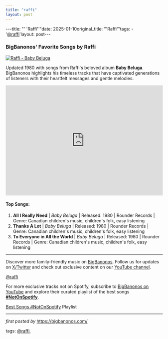 ```yaml
---
title: "raffi"
layout: post
---
```

---title: "' 'Raffi''"date: 2025-01-10original_title: "'Raffi'"tags:  - '[@raffi](/tags/raffi/)'layout: post---<h3>BigBanonos' Favorite Songs by Raffi</h3> <!-- Featured Image --><div > <a href="https://cdn.shopify.com/s/files/1/0269/3654/1242/files/Raffi_Songs_480x480.png?v=1661890575" target="_blank"> <img src="https://cdn.shopify.com/s/files/1/0269/3654/1242/files/Raffi_Songs_480x480.png?v=1661890575" alt="Raffi - Baby Beluga"> </a></div> <!-- Introductory Text --><p>Updated 1980 with songs from Raffi's beloved album <strong>Baby Beluga</strong>. BigBanonos highlights his timeless tracks that have captivated generations of listeners with their heartfelt messages and gentle melodies.</p> <!-- Spotify Playlist Embed --><div > <iframe src="https://open.spotify.com/embed/playlist/1h2fuuwa2SMRGSz1ml60vt?utm_source=generator" width="100%" height="352" frameBorder="0" allowfullscreen="" allow="autoplay; clipboard-write; encrypted-media; fullscreen; picture-in-picture" loading="lazy"></iframe></div> <!-- Song List --><h4>Top Songs:</h4><ol> <li><strong>All I Really Need</strong> | <em>Baby Beluga</em> | Released: 1980 | Rounder Records | Genre: Canadian children's music, children's folk, easy listening</li> <li><strong>Thanks A Lot</strong> | <em>Baby Beluga</em> | Released: 1980 | Rounder Records | Genre: Canadian children's music, children's folk, easy listening</li> <li><strong>To Everyone in All the World</strong> | <em>Baby Beluga</em> | Released: 1980 | Rounder Records | Genre: Canadian children's music, children's folk, easy listening</li></ol> <!-- Footer Links --><hr /><p>Discover more family-friendly music on <a href="https://bigbanonos.com/" target="_blank">BigBanonos</a>. Follow us for updates on <a href="https://x.com/bigbanonos" target="_blank">X/Twitter</a> and check out exclusive content on our <a href="https://www.youtube.com/[@BigBanonos](/tags/BigBanonos/)" target="_blank">YouTube channel</a>.</p> <!-- Tags --><p>[@raffi](/tags/raffi/)</p><!--Subscribe and Playlist Links--><div>    <p>For more exclusive tracks not on Spotify, subscribe to <a href="https://www.youtube.com/[@BigBanonos](/tags/BigBanonos/)" target="_blank">BigBanonos on YouTube</a> and explore their curated playlist of the best songs <strong>[#NotOnSpotify](/tags/NotOnSpotify/)</strong>.</p>    <p><a href="https://www.youtube.com/playlist?list=PLtuNtuTatqI0kFahUCbtbfenC_ET5O_tr" target="_blank">Best Songs [#NotOnSpotify](/tags/NotOnSpotify/) Playlist<br /></a></p></div><hr /><p><em>first posted by</em> <a href="https://bigbanonos.com/" rel="noopener" target="_new">https://bigbanonos.com/</a></p><p>tags: [@raffi](/tags/raffi/),</p>